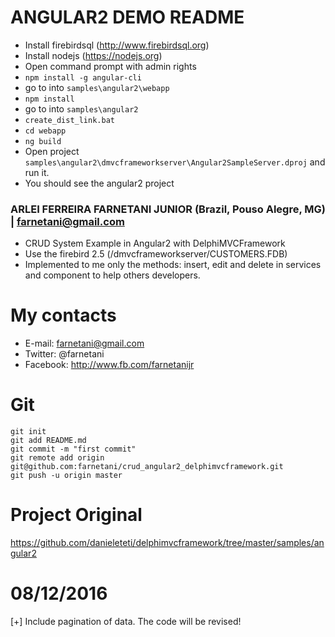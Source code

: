 # ANGULAR2 DEMO README 

- Install firebirdsql (http://www.firebirdsql.org)
- Install nodejs (https://nodejs.org)
- Open command prompt with admin rights
- ```npm install -g angular-cli```
- go to into ```samples\angular2\webapp```
- ```npm install``` 
- go to into ```samples\angular2```
- ```create_dist_link.bat```
- ```cd webapp```
- ```ng build```
- Open project ```samples\angular2\dmvcframeworkserver\Angular2SampleServer.dproj``` and run it.
- You should see the angular2 project 

### ARLEI FERREIRA FARNETANI JUNIOR (Brazil, Pouso Alegre, MG) | farnetani@gmail.com

- CRUD System Example in Angular2 with DelphiMVCFramework
- Use the firebird 2.5 (/dmvcframeworkserver/CUSTOMERS.FDB)
- Implemented to me only the methods: insert, edit and delete in services and component to help others developers.

# My contacts
- E-mail: farnetani@gmail.com
- Twitter: @farnetani
- Facebook: http://www.fb.com/farnetanijr

# Git

```
git init
git add README.md
git commit -m "first commit"
git remote add origin git@github.com:farnetani/crud_angular2_delphimvcframework.git
git push -u origin master
```
# Project Original
https://github.com/danieleteti/delphimvcframework/tree/master/samples/angular2

# 08/12/2016

[+] Include pagination of data. The code will be revised!
